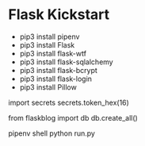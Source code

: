 # Flask Kickstart

* pip3 install pipenv
* pip3 install Flask
* pip3 install flask-wtf
* pip3 install flask-sqlalchemy
* pip3 install flask-bcrypt
* pip3 install flask-login
* pip3 install Pillow

import secrets
secrets.token_hex(16)

from flaskblog import db
db.create_all()

pipenv shell
python run.py
